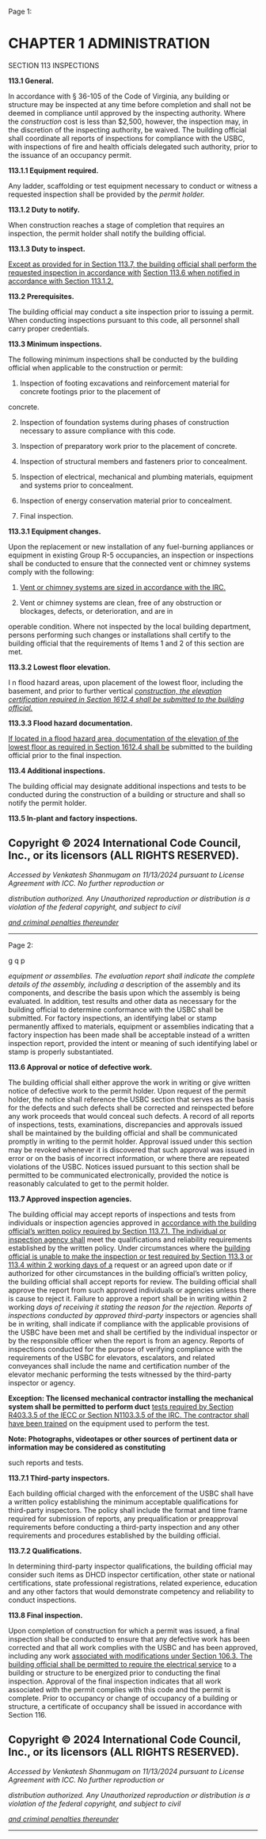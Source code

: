 Page 1:

# CHAPTER 1 ADMINISTRATION

 SECTION 113
 INSPECTIONS


**113.1 General.**


In accordance with § 36-105 of the Code of Virginia, any building or structure may be inspected at any time before
completion and shall not be deemed in compliance until approved by the inspecting authority. Where the _construction_
cost is less than $2,500, however, the inspection may, in the discretion of the inspecting authority, be waived. The
building official shall coordinate all reports of inspections for compliance with the USBC, with inspections of fire and
health officials delegated such authority, prior to the issuance of an occupancy permit.


**113.1.1 Equipment required.**


Any ladder, scaffolding or test equipment necessary to conduct or witness a requested inspection shall be provided by the
_permit holder._


**113.1.2 Duty to notify.**


When construction reaches a stage of completion that requires an inspection, the permit holder shall notify the building
official.

**113.1.3 Duty to inspect.**

[Except as provided for in Section 113.7, the building official shall perform the requested inspection in accordance with](http://codes.iccsafe.org/#VACC2021P1_Ch01_Sec113.7)
[Section 113.6 when notified in accordance with Section 113.1.2.](http://codes.iccsafe.org/#VACC2021P1_Ch01_Sec113.6)

**113.2 Prerequisites.**

The building official may conduct a site inspection prior to issuing a permit. When conducting inspections pursuant to this
code, all personnel shall carry proper credentials.

**113.3 Minimum inspections.**

The following minimum inspections shall be conducted by the building official when applicable to the construction or
permit:

1. Inspection of footing excavations and reinforcement material for concrete footings prior to the placement of


concrete.

2. Inspection of foundation systems during phases of construction necessary to assure compliance with this code.

3. Inspection of preparatory work prior to the placement of concrete.

4. Inspection of structural members and fasteners prior to concealment.

5. Inspection of electrical, mechanical and plumbing materials, equipment and systems prior to concealment.

6. Inspection of energy conservation material prior to concealment.

7. Final inspection.

**113.3.1 Equipment changes.**

Upon the replacement or new installation of any fuel-burning appliances or equipment in existing Group R-5 occupancies,
an inspection or inspections shall be conducted to ensure that the connected vent or chimney systems comply with the
following:

1. [Vent or chimney systems are sized in accordance with the IRC.](http://codes.iccsafe.org/#VACC2021P1_Ch35_PromICC_RefStdIRC_21)

2. Vent or chimney systems are clean, free of any obstruction or blockages, defects, or deterioration, and are in

operable condition. Where not inspected by the local building department, persons performing such changes or
installations shall certify to the building official that the requirements of Items 1 and 2 of this section are met.


**113.3.2 Lowest floor elevation.**


I n flood hazard areas, upon placement of the lowest floor, including the basement, and prior to further vertical
_[construction, the elevation certification required in Section 1612.4 shall be submitted to the building official.](http://codes.iccsafe.org/#VACC2021P1_Ch16_Sec1612.4)_

**113.3.3 Flood hazard documentation.**

[If located in a flood hazard area, documentation of the elevation of the lowest floor as required in Section 1612.4 shall be](http://codes.iccsafe.org/#VACC2021P1_Ch16_Sec1612.4)
submitted to the building official prior to the final inspection.

**113.4 Additional inspections.**

The building official may designate additional inspections and tests to be conducted during the construction of a building
or structure and shall so notify the permit holder.

**113.5 In-plant and factory inspections.**

## Copyright © 2024 International Code Council, Inc., or its licensors (ALL RIGHTS RESERVED).

_Accessed by Venkatesh Shanmugam on 11/13/2024 pursuant to License Agreement with ICC. No further reproduction or_

_distribution authorized. Any Unauthorized reproduction or distribution is a violation of the federal copyright, and subject to civil_

_[and criminal penalties thereunder](http://codes.iccsafe.org/content/VACC2021P1/chapter-1-administration#VACC2021P1_Ch01_Sec113)_


-----



Page 2:

g q p


_equipment or assemblies. The evaluation report shall indicate the complete details of the assembly, including a_
description of the assembly and its components, and describe the basis upon which the assembly is being evaluated. In
addition, test results and other data as necessary for the building official to determine conformance with the USBC shall
be submitted. For factory inspections, an identifying label or stamp permanently affixed to materials, equipment or
assemblies indicating that a factory inspection has been made shall be acceptable instead of a written inspection report,
provided the intent or meaning of such identifying label or stamp is properly substantiated.


**113.6 Approval or notice of defective work.**


The building official shall either approve the work in writing or give written notice of defective work to the permit holder.
Upon request of the permit holder, the notice shall reference the USBC section that serves as the basis for the defects
and such defects shall be corrected and reinspected before any work proceeds that would conceal such defects. A record
of all reports of inspections, tests, examinations, discrepancies and approvals issued shall be maintained by the building
official and shall be communicated promptly in writing to the permit holder. Approval issued under this section may be
revoked whenever it is discovered that such approval was issued in error or on the basis of incorrect information, or
where there are repeated violations of the USBC. Notices issued pursuant to this section shall be permitted to be
communicated electronically, provided the notice is reasonably calculated to get to the permit holder.


**113.7 Approved inspection agencies.**


The building official may accept reports of inspections and tests from individuals or inspection agencies approved in
[accordance with the building official’s written policy required by Section 113.7.1. The individual or inspection agency shall](http://codes.iccsafe.org/#VACC2021P1_Ch01_Sec113.7.1)
meet the qualifications and reliability requirements established by the written policy. Under circumstances where the
[building official is unable to make the inspection or test required by Section 113.3 or 113.4 within 2 working days of a](http://codes.iccsafe.org/#VACC2021P1_Ch01_Sec113.3)
request or an agreed upon date or if authorized for other circumstances in the building official’s written policy, the
building official shall accept reports for review. The building official shall approve the report from such approved
individuals or agencies unless there is cause to reject it. Failure to approve a report shall be in writing within 2 working
_days of receiving it stating the reason for the rejection. Reports of inspections conducted by approved third-party_
inspectors or agencies shall be in writing, shall indicate if compliance with the applicable provisions of the USBC have
been met and shall be certified by the individual inspector or by the responsible officer when the report is from an
agency. Reports of inspections conducted for the purpose of verifying compliance with the requirements of the USBC for
elevators, escalators, and related conveyances shall include the name and certification number of the elevator mechanic
performing the tests witnessed by the third-party inspector or agency.

**Exception: The licensed mechanical contractor installing the mechanical system shall be permitted to perform duct**
[tests required by Section R403.3.5 of the IECC or Section N1103.3.5 of the IRC. The contractor shall have been trained](http://codes.iccsafe.org/#IECC2021P1_RE_Ch04_SecR403.3.5)
on the equipment used to perform the test.

**Note: Photographs, videotapes or other sources of pertinent data or information may be considered as constituting**


such reports and tests.

**113.7.1 Third-party inspectors.**


Each building official charged with the enforcement of the USBC shall have a written policy establishing the minimum
acceptable qualifications for third-party inspectors. The policy shall include the format and time frame required for
submission of reports, any prequalification or preapproval requirements before conducting a third-party inspection and
any other requirements and procedures established by the building official.


**113.7.2 Qualifications.**


In determining third-party inspector qualifications, the building official may consider such items as DHCD inspector
certification, other state or national certifications, state professional registrations, related experience, education and any
other factors that would demonstrate competency and reliability to conduct inspections.


**113.8 Final inspection.**


Upon completion of construction for which a permit was issued, a final inspection shall be conducted to ensure that any
defective work has been corrected and that all work complies with the USBC and has been approved, including any work
[associated with modifications under Section 106.3. The building official shall be permitted to require the electrical service](http://codes.iccsafe.org/#VACC2021P1_Ch01_Sec106.3)
to a building or structure to be energized prior to conducting the final inspection. Approval of the final inspection
indicates that all work associated with the permit complies with this code and the permit is complete. Prior to occupancy
or change of occupancy of a building or structure, a certificate of occupancy shall be issued in accordance with Section
116.

## Copyright © 2024 International Code Council, Inc., or its licensors (ALL RIGHTS RESERVED).

_Accessed by Venkatesh Shanmugam on 11/13/2024 pursuant to License Agreement with ICC. No further reproduction or_

_distribution authorized. Any Unauthorized reproduction or distribution is a violation of the federal copyright, and subject to civil_

_[and criminal penalties thereunder](http://codes.iccsafe.org/content/VACC2021P1/chapter-1-administration#VACC2021P1_Ch01_Sec113)_


-----



